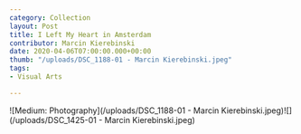 ```yaml
---
category: Collection
layout: Post
title: I Left My Heart in Amsterdam
contributor: Marcin Kierebinski
date: 2020-04-06T07:00:00.000+00:00
thumb: "/uploads/DSC_1188-01 - Marcin Kierebinski.jpeg"
tags: 
- Visual Arts

---
```

![Medium: Photography](/uploads/DSC_1188-01 - Marcin Kierebinski.jpeg)![](/uploads/DSC_1425-01 - Marcin Kierebinski.jpeg)